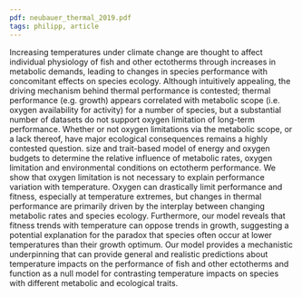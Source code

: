 ```yaml
---
pdf: neubauer_thermal_2019.pdf
tags: philipp, article
---
```


Increasing temperatures under climate change are thought to affect individual physiology of fish and other ectotherms through increases in metabolic demands, leading to changes in species performance with concomitant effects on species ecology. Although intuitively appealing, the driving mechanism behind thermal performance is contested; thermal performance (e.g. growth) appears correlated with metabolic scope (i.e. oxygen availability for activity) for a number of species, but a substantial number of datasets do not support oxygen limitation of long-term performance. Whether or not oxygen limitations via the metabolic scope, or a lack thereof, have major ecological consequences remains a highly contested question. size and trait-based model of energy and oxygen budgets to determine the relative influence of metabolic rates, oxygen limitation and environmental conditions on ectotherm performance. We show that oxygen limitation is not necessary to explain performance variation with temperature. Oxygen can drastically limit performance and fitness, especially at temperature extremes, but changes in thermal performance are primarily driven by the interplay between changing metabolic rates and species ecology. Furthermore, our model reveals that fitness trends with temperature can oppose trends in growth, suggesting a potential explanation for the paradox that species often occur at lower temperatures than their growth optimum. Our model provides a mechanistic underpinning that can provide general and realistic predictions about temperature impacts on the performance of fish and other ectotherms and function as a null model for contrasting temperature impacts on species with different metabolic and ecological traits.
